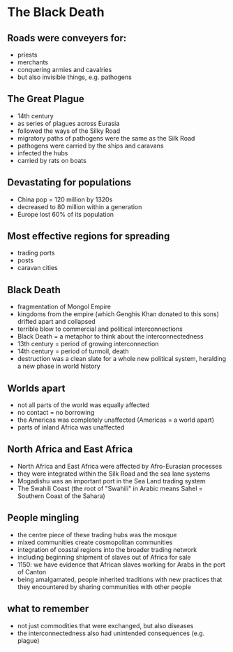 # The Black Death

## Roads were conveyers for:
* priests
* merchants
* conquering armies and cavalries
* but also invisible things, e.g. pathogens

## The Great Plague
* 14th century
* as series of plagues across Eurasia
* followed the ways of the Silky Road
* migratory paths of pathogens were the same as the Silk Road
* pathogens were carried by the ships and caravans 
* infected the hubs
* carried by rats on boats

## Devastating for populations
* China pop = 120 million by 1320s
* decreased to 80 million within a generation
* Europe lost 60% of its population

## Most effective regions for spreading
* trading ports
* posts
* caravan cities

## Black Death
* fragmentation of Mongol Empire
* kingdoms from the empire (which Genghis Khan donated to this sons) drifted apart and collapsed 
* terrible blow to commercial and political interconnections
* Black Death = a metaphor to think about the interconnectedness
* 13th century = period of growing interconnection
* 14th century = period of turmoil, death
* destruction was a clean slate for a whole new political system, heralding a new phase in world history

## Worlds apart
* not all parts of the world was equally affected
* no contact = no borrowing
* the Americas was completely unaffected (Americas = a world apart)
* parts of inland Africa was unaffected

## North Africa and East Africa
* North Africa and East Africa were affected by Afro-Eurasian processes
* they were integrated within the Silk Road and the sea lane systems
* Mogadishu was an important port in the Sea Land trading system
* The Swahili Coast (the root of "Swahili" in Arabic means Sahel = Southern Coast of the Sahara)

## People mingling
* the centre piece of these trading hubs was the mosque
* mixed communities create cosmopolitan communities
* integration of coastal regions into the broader trading network
* including beginning shipment of slaves out of Africa for sale
* 1150: we have evidence that African slaves working for Arabs in the port of Canton
* being amalgamated, people inherited traditions with new practices that they encountered by sharing communities with other people

## what to remember
* not just commodities that were exchanged, but also diseases
* the interconnectedness also had unintended consequences (e.g. plague)
